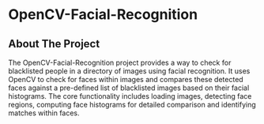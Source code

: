 # OpenCV-Facial-Recognition

## About The Project

The OpenCV-Facial-Recognition project provides a way to check for blacklisted people in a directory of images using facial recognition. It uses OpenCV to check for faces within images and compares these detected faces against a pre-defined list of blacklisted images based on their facial histograms. The core functionality includes loading images, detecting face regions, computing face histograms for detailed comparison and identifying matches within faces.
